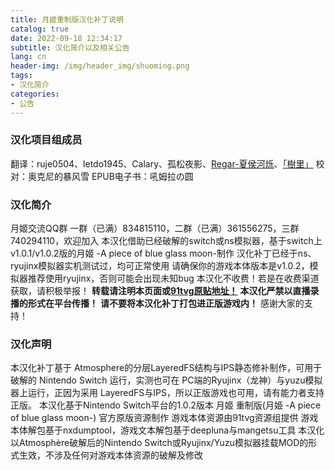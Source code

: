```yaml
---
title: 月姬重制版汉化补丁说明
catalog: true
date: 2022-09-18 12:34:17
subtitle: 汉化简介以及相关公告
lang: cn
header-img: /img/header_img/shuoming.png
tags:
- 汉化简介
categories:
- 公告
---
```


### 汉化项目组成员
翻译：ruje0504、letdo1945、Calary、孤松夜影、[Regar-夏侯河烁](https://space.bilibili.com/877417)、[「樹里」](https://space.bilibili.com/269499)
校对：奥克尼的暴风雪
EPUB电子书：吼姆拉の圆

### 汉化简介
月姬交流QQ群 一群（已满）834815110，二群（已满）361556275，三群740294110，欢迎加入
本汉化借助已经破解的switch或ns模拟器，基于switch上v1.0.1/v1.0.2版的月姬 -A piece of blue glass moon-制作
汉化补丁已经于ns、ryujinx模拟器实机测试过，均可正常使用
请确保你的游戏本体版本是v1.0.2，模拟器推荐使用ryujinx，否则可能会出现未知bug
本汉化不收费！若是在收费渠道获取，请积极举报！
**转载请注明本页面或[91tvg原贴地址！](https://www.91tvg.com/thread-260813-1-1.html?_dsign=1b4f1f71)**
**本汉化严禁以直播录播的形式在平台传播！**
**请不要将本汉化补丁打包进正版游戏内！**
感谢大家的支持！

### 汉化声明
本汉化补丁基于 Atmosphere的分层LayeredFS结构与IPS静态修补制作，可用于破解的 Nintendo Switch 运行，实测也可在 PC端的Ryujinx（龙神）与yuzu模拟器上运行，正因为采用 LayeredFS与IPS，所以正版游戏也可用，请有能力者支持正版。
本汉化基于Nintendo Switch平台的1.0.2版本 月姬 重制版(月姫 -A piece of blue glass moon-) 官方原版资源制作
游戏本体资源由91tvg资源组提供
游戏本体解包基于nxdumptool，游戏文本解包基于deepluna与mangetsu工具
本汉化以Atmosphère破解后的Nintendo Switch或Ryujinx/Yuzu模拟器挂载MOD的形式生效，不涉及任何对游戏本体资源的破解及修改
